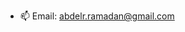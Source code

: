 - 📫 Email: abdelr.ramadan@gmail.com


<!---
ARamadan123/ARamadan123 is a ✨ special ✨ repository because its `README.md` (this file) appears on your GitHub profile.
You can click the Preview link to take a look at your changes.
--->
